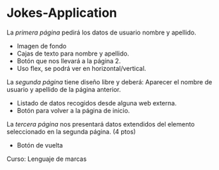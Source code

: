 # Jokes-Application


La *primera página* pedirá los datos de usuario nombre y apellido. 
- Imagen de fondo
- Cajas de texto para nombre y apellido.
- Botón que nos llevará a la página 2.
- Uso flex, se podrá ver en horizontal/vertical.

La *segunda página* tiene diseño libre y deberá:
Aparecer el nombre de usuario y apellido de la página anterior.
- Listado de datos recogidos  desde alguna web externa.
- Botón para volver a la página de inicio.

La *tercera página* nos presentará datos extendidos del elemento seleccionado en la segunda página. (4 ptos)
- Botón de vuelta

Curso: Lenguaje de marcas 
